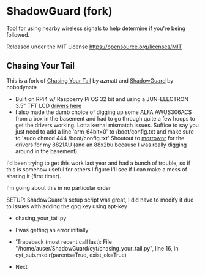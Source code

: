 # ShadowGuard (fork)
Tool for using nearby wireless signals to help determine if you're being followed. 

Released under the MIT License https://opensource.org/licenses/MIT

## Chasing Your Tail
This is a fork of [Chasing Your Tail](https://github.com/azmatt/chasing_your_tail) by azmatt and [ShadowGuard](https://github.com/nobodynate/ShadowGuard) by nobodynate

- Built on RPi4 w/ Raspberry Pi OS 32 bit and using a JUN-ELECTRON 3.5" TFT LCD [drivers here](https://github.com/goodtft/LCD-show)
- I also made the dumb choice of digging up some ALFA AWUS306ACS from a box in the basement and had to go through quite a few hoops to get the drivers working. Lotta kernal mismatch issues. Suffice to say you just need to add a line 'arm_64bit=0' to /boot/config.txt and make sure to 'sudo chmod 444 /boot/config.txt' 
Shoutout to [morrownr](https://github.com/morrownr) for the drivers for my 8821AU (and an 88x2bu because I was really digging around in the basement)

I'd been trying to get this work last year and had a bunch of trouble, so if this is somehow useful for others I figure I'll see if I can make a mess of sharing it (first timer).  

I'm going about this in no particular order

SETUP:
ShadowGuard's setup script was great, I did have to modify it due to issues with adding the gpg key using apt-key 

- chasing_your_tail.py
- I was getting an error initially
- 'Traceback (most recent call last):
  File "/home/auser/ShadowGuard/cyt/chasing_your_tail.py", line 16, in <module>
    cyt_sub.mkdir(parents=True, exist_ok=True)

- Next 
